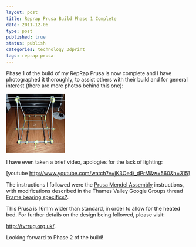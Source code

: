 ```yaml
--- 
layout: post 
title: Reprap Prusa Build Phase 1 Complete
date: 2011-12-06
type: post 
published: true 
status: publish
categories: technology 3dprint
tags: reprap prusa
---
```


Phase 1 of the build of my RepRap Prusa is now complete and I have
photographed it thoroughly, to assist others with their build and for
general interest (there are more photos behind this one):

  [![](/assets/RepRapPrusaBuildPhase1.jpg)](https://picasaweb.google.com/chrisjrob/RepRapPrusaBuildPhase1?authuser=0&feat=embedwebsite)

I have even taken a brief video, apologies for the lack of lighting:

[youtube http://www.youtube.com/watch?v=jK3Oed\_dPrM&w=560&h=315]

The instructions I followed were the [Prusa Mendel Assembly](http://reprap.org/wiki/Prusa_Mendel_Assembly) instructions,
with modifications described in the Thames Valley Google Groups thread
[Frame bearing specifics?](http://groups.google.com/group/tvreprapug/browse_thread/thread/8bc73f36ce2bf04d).

This Prusa is 16mm wider than standard, in order to allow for the heated
bed. For further details on the design being followed, please visit:

<http://tvrrug.org.uk/>.

Looking forward to Phase 2 of the build!

